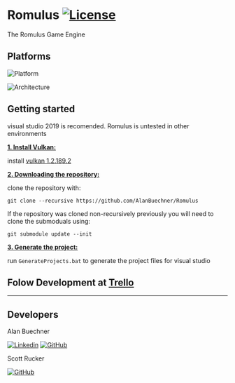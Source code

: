 # Romulus [![License](https://img.shields.io/github/license/AlanBuechner/Romulus)](https://github.com/AlanBuechner/Romulus/blob/master/LICENSE)
The Romulus Game Engine

## Platforms
![Platform](https://img.shields.io/badge/Windows-0078D6?style=for-the-badge&logo=windows&logoColor=white)

![Architecture](https://img.shields.io/badge/Architecture-x64-blue.svg)

## Getting started
visual studio 2019 is recomended. Romulus is untested in other environments 

<ins>**1. Install Vulkan:**</ins>

install [vulkan 1.2.189.2](https://vulkan.lunarg.com/sdk/home)

<ins>**2. Downloading the repository:**</ins>

clone the repository with:

```
git clone --recursive https://github.com/AlanBuechner/Romulus
```

If the repository was cloned non-recursively previously you will need to clone the submoduals using:

```
git submodule update --init
```

<ins>**3. Generate the project:**</ins>

run `GenerateProjects.bat` to generate the project files for visual studio

## Folow Development at [Trello](https://trello.com/b/p2WZHdvp/romulus)

---

## Developers

Alan Buechner

[![Linkedin](https://img.shields.io/badge/LinkedIn-0077B5?style=for-the-badge&logo=linkedin&logoColor=white)](https://www.linkedin.com/in/alan-buechner-223aa5206/)
[![GitHub](https://img.shields.io/badge/GitHub-100000?style=for-the-badge&logo=github&logoColor=white)](https://github.com/AlanBuechner)

Scott Rucker

[![GitHub](https://img.shields.io/badge/GitHub-100000?style=for-the-badge&logo=github&logoColor=white)](https://github.com/acer36627)

